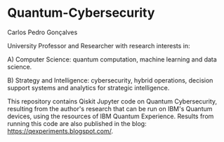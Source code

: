 # Quantum-Cybersecurity

Carlos Pedro Gonçalves

University Professor and Researcher with research interests in: 

A) Computer Science: quantum computation, machine learning and data science.

B) Strategy and Intelligence: cybersecurity, hybrid operations, decision support systems and analytics for strategic intelligence.


This repository contains Qiskit Jupyter code on Quantum Cybersecurity, resulting from the author's research that can be run on IBM's Quantum devices, using the resources of IBM Quantum Experience.
Results from running this code are also published in the blog: https://qexperiments.blogspot.com/.

